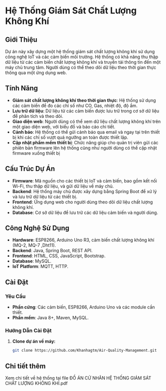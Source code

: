 # Hệ Thống Giám Sát Chất Lượng Không Khí 

## Giới Thiệu

Dự án này xây dựng một hệ thống giám sát chất lượng không khí sử dụng công nghệ IoT và các cảm biến môi trường. Hệ thống có khả năng thu thập dữ liệu từ các cảm biến chất lượng không khí và truyền tải thông tin đến một máy chủ trung tâm. Người dùng có thể theo dõi dữ liệu theo thời gian thực thông qua một ứng dụng web.

## Tính Năng

- **Giám sát chất lượng không khí theo thời gian thực**: Hệ thống sử dụng các cảm biến để đo các chỉ số như CO, Gas, nhiệt độ, độ ẩm.
- **Lưu trữ dữ liệu**: Dữ liệu từ các cảm biến được lưu trữ trong cơ sở dữ liệu để phân tích và theo dõi.
- **Giao diện web**: Người dùng có thể xem dữ liệu chất lượng không khí trên một giao diện web, với biểu đồ và báo cáo chi tiết.
- **Cảnh báo**: Hệ thống có thể gửi cảnh báo qua email và ngay tại trên thiết bị khi các chỉ số vượt quá ngưỡng an toàn được thiết lập.
- **Cập nhật phầm mềm thiết bị**: Chức năng giúp cho quản trị viên gửi các phiên bản firmware lên hệ thống cũng như người dùng có thể cập nhật firmware xuống thiết bị

## Cấu Trúc Dự Án

- **Firmware**: Mã nguồn cho các thiết bị IoT và cảm biến, bao gồm kết nối Wi-Fi, thu thập dữ liệu, và gửi dữ liệu về máy chủ.
- **Backend**: Hệ thống máy chủ được xây dựng bằng Spring Boot để xử lý và lưu trữ dữ liệu từ các thiết bị.
- **Frontend**: Ứng dụng web cho người dùng theo dõi dữ liệu chất lượng không khí.
- **Database**: Cơ sở dữ liệu để lưu trữ các dữ liệu cảm biến và người dùng.

## Công Nghệ Sử Dụng

- **Hardware**: ESP8266, Arduino Uno R3, cảm biến chất lượng không khí (MQ-2, MQ-7 ,Dht11).
- **Backend**: Java, Spring Boot, REST API.
- **Frontend**: HTML, CSS, JavaScript, Bootstrap.
- **Database**: MySQL.
- **IoT Platform**: MQTT, HTTP.

## Cài Đặt

### Yêu Cầu

- **Phần cứng**: Các cảm biến, ESP8266, Arduino Uno và các module cần thiết.
- **Phần mềm**: Java 8+, Maven, MySQL.

### Hướng Dẫn Cài Đặt

1. **Clone dự án về máy:**
   ```bash
   git clone https://github.com/Khanhagtm/Air-Quality-Management.git

## Chi tiết thêm
Xem chi tiết về hệ thống tại file ĐỒ ÁN CỬ NHÂN HỆ THỐNG GIÁM SÁT CHẤT LƯỢNG KHÔNG KHÍ.pdf

   
